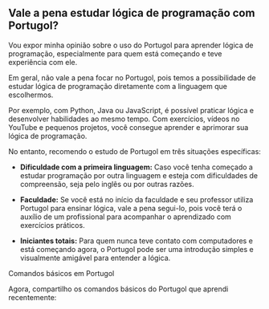 ## Vale a pena estudar lógica de programação com Portugol?

Vou expor minha opinião sobre o uso do Portugol para aprender lógica de programação, especialmente para quem está começando e teve experiência com ele.

Em geral, não vale a pena focar no Portugol, pois temos a possibilidade de estudar lógica de programação diretamente com a linguagem que escolhermos.

Por exemplo, com Python, Java ou JavaScript, é possível praticar lógica e desenvolver habilidades ao mesmo tempo. Com exercícios, vídeos no YouTube e pequenos projetos, você consegue aprender e aprimorar sua lógica de programação.

No entanto, recomendo o estudo de Portugol em três situações específicas:

* __Dificuldade com a primeira linguagem:__ Caso você tenha começado a estudar programação por outra linguagem e esteja com dificuldades de compreensão, seja pelo inglês ou por outras razões.

* __Faculdade:__ Se você está no início da faculdade e seu professor utiliza Portugol para ensinar lógica, vale a pena segui-lo, pois você terá o auxílio de um profissional para acompanhar o aprendizado com exercícios práticos.

* __Iniciantes totais:__ Para quem nunca teve contato com computadores e está começando agora, o Portugol pode ser uma introdução simples e visualmente amigável para entender a lógica.

Comandos básicos em Portugol

Agora, compartilho os comandos básicos do Portugol que aprendi recentemente:
